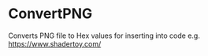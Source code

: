 # ConvertPNG

Converts PNG file to Hex values for inserting into code e.g. https://www.shadertoy.com/